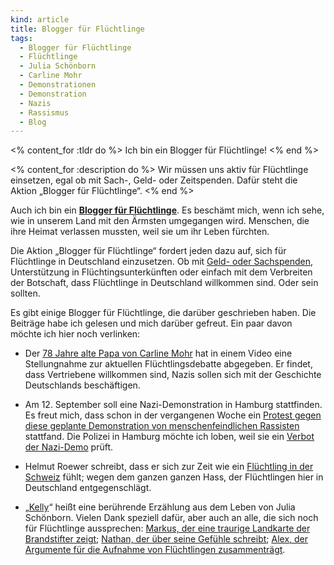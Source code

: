 ```yaml
---
kind: article
title: Blogger für Flüchtlinge
tags:
  - Blogger für Flüchtlinge
  - Flüchtlinge
  - Julia Schönborn
  - Carline Mohr
  - Demonstrationen
  - Demonstration
  - Nazis
  - Rassismus
  - Blog
---
```



<% content_for :tldr do %>
Ich bin ein Blogger für Flüchtlinge!
<% end %>

<% content_for :description do %>
Wir müssen uns aktiv für Flüchtlinge einsetzen, egal ob mit Sach-, Geld- oder Zeitspenden. Dafür steht die Aktion „Blogger für Flüchtlinge“.
<% end %>


Auch ich bin ein **[Blogger für Flüchtlinge][bff]**. Es beschämt mich, wenn ich sehe,
wie in unserem Land mit den Ärmsten umgegangen wird. Menschen, die ihre Heimat
verlassen mussten, weil sie um ihr Leben fürchten.

Die Aktion „Blogger für Flüchtlinge“ fordert jeden dazu auf, sich für
Flüchtlinge in Deutschland einzusetzen. Ob mit [Geld- oder
Sachspenden][spenden], Unterstützung in Flüchtingsunterkünften oder einfach
mit dem Verbreiten der Botschaft, dass Flüchtlinge in Deutschland willkommen
sind. Oder sein sollten.

Es gibt einige Blogger für Flüchtlinge, die darüber geschrieben haben. Die
Beiträge habe ich gelesen und mich darüber gefreut. Ein paar davon möchte ich
hier noch verlinken:

* Der [78 Jahre alte Papa von Carline Mohr][78] hat in einem Video eine
  Stellungnahme zur aktuellen Flüchtlingsdebatte abgegeben. Er findet, dass
  Vertriebene willkommen sind, Nazis sollen sich mit der Geschichte
  Deutschlands beschäftigen.

* Am 12. September soll eine Nazi-Demonstration in Hamburg stattfinden. Es
  freut mich, dass schon in der vergangenen Woche ein [Protest gegen diese
  geplante Demonstration von menschenfeindlichen Rassisten][stpauli]
  stattfand. Die Polizei in Hamburg möchte ich loben, weil sie ein [Verbot der
  Nazi-Demo][verbot] prüft.

* Helmut Roewer schreibt, dass er sich zur Zeit wie ein [Flüchtling in der
  Schweiz][schweiz] fühlt; wegen dem ganzen ganzen Hass, der Flüchtlingen hier
  in Deutschland entgegenschlägt.

* „[Kelly][]“ heißt eine berührende Erzählung aus dem Leben von Julia
  Schönborn. Vielen Dank speziell dafür, aber auch an alle, die sich noch für
  Flüchtlinge aussprechen: [Markus, der eine traurige Landkarte der
  Brandstifter zeigt][brandstiftung]; [Nathan, der über seine Gefühle
  schreibt][gefühle]; [Alex, der Argumente für die Aufnahme von Flüchtlingen
  zusammenträgt][argumente].


[bff]: http://www.blogger-fuer-fluechtlinge.de/

[spenden]: http://www.blogger-fuer-fluechtlinge.de/spenden/

[78]: http://www.mohrenpost.de/2015/08/26/papa-sagt-hallo-fluechtlinge-ihr-seid-willkommen/

[stpauli]: http://st.pauli-news.de/blaulicht/protest-gegen-nazis-wir-sind-wuetend/

[verbot]: http://www.radiohamburg.de/Nachrichten/Hamburg-aktuell/Menschen-in-Hamburg/2015/August/Tag-der-deutschen-Patrioten-Verbot-fuer-Neonazi-Demo-wird-geprueft

[schweiz]: http://dunkelangst.org/2015/08/heidenau-shame-for-germany/

[kelly]: http://www.junaimnetz.de/kelly

[brandstiftung]: http://textundblog.de/?p=6724

[gefühle]: https://bullenscheisse.de/2015/bloggerfuerfluechtlinge/

[argumente]: https://www.papaleaks.de/2015/08/30/ein-sommer-der-geschichte-schrieb-bloggerfuerfluechtlinge/
